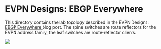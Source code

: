 # EVPN Designs: EBGP Everywhere

This directory contains the lab topology described in the [EVPN Designs: EBGP Everywhere
](https://blog.ipspace.net/2024/10/evpn-designs-ebgp/) blog post. The spine switches are route reflectors
for the EVPN address family, the leaf switches are route-reflector clients.

![](http://blog.ipspace.net/2024/04/evpn-design-fabric.png)
